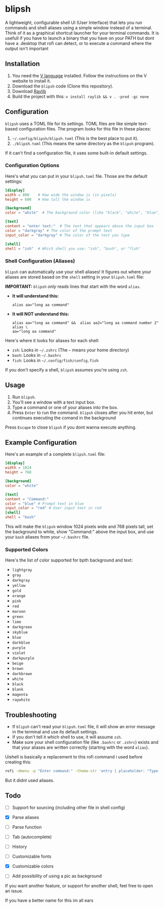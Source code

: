 # blipsh

A lightweight, configurable shell UI (User Interface) that lets you run commands and shell aliases using a simple window instead of a terminal.  Think of it as a graphical shortcut launcher for your terminal commands. It is usefull if you have to launch a binary that you have on your PATH but dont have a .desktop that rofi can detect, or to execute a command where the output isn't important

## Installation

1.  You need the [V language](https://github.com/vlang/v) installed.  Follow the instructions on the V website to install it.
2.  Download the `blipsh` code (Clone this repository).
3.  Download [Raylib](https://github.com/raysan5/raylib)
4.  Build the project  with this:
`
v install raylib && v . -prod -gc none
`

## Configuration

`blipsh` uses a TOML file for its settings.  TOML files are like simple text-based configuration files.  The program looks for this file in these places:

1.  `~/.config/blipsh/blipsh.toml` (This is the best place to put it).
2.  `./blipsh.toml` (This means the same directory as the `blipsh` program).

If it can't find a configuration file, it uses some built-in default settings.

### Configuration Options

Here's what you can put in your `blipsh.toml` file. Those are the default settings:

```toml
[display]
width = 800    # How wide the window is (in pixels)
height = 600   # How tall the window is

[background]
color = "white"  # The background color (like "black", "white", "blue", etc.)

[text]
content = "enter text:"  # The text that appears above the input box
color = "darkgray" # The color of the prompt text
input_color = "darkgray" # The color of the text you type

[shell]
shell = "zsh"  # Which shell you use: "zsh", "bash", or "fish"
```

### Shell Configuration (Aliases)

`blipsh` can automatically use your shell aliases!  It figures out where your aliases are stored based on the `shell` setting in your `blipsh.toml` file:

**IMPORTANT:**  `blipsh` *only* reads lines that start with the word `alias`.

*   **It will understand this:**
    ```
    alias aa="long aa command"
    ```

*   **It will NOT understand this:**
    ```
    alias aa="long aa command" &&  alias aa2="long aa command number 2"
    alias \
    aa="long aa command"
    ```


Here's where it looks for aliases for each shell:

*   `zsh`:  Looks in `~/.zshrc` (The `~` means your home directory)
*   `bash`: Looks in `~/.bashrc`
*   `fish`: Looks in `~/.config/fish/config.fish`

If you don't specify a shell, `blipsh` assumes you're using `zsh`.

## Usage

1.  Run `blipsh`.
2.  You'll see a window with a text input box.
3.  Type a command or one of your aliases into the box.
4.  Press `Enter` to run the command. `blipsh` closes after you hit enter, but continues executing the comand in the background

Press `Escape` to close `blipsh` if you dont wanna execute anything.


## Example Configuration

Here's an example of a complete `blipsh.toml` file:

```toml
[display]
width = 1024
height = 768

[background]
color = "white"

[text]
content = "Command:"
color = "blue" # Prompt text in blue
input_color = "red" # User input text in red
[shell]
shell = "bash"
```

This will make the `blipsh` window 1024 pixels wide and 768 pixels tall, set the background to white, show "Command:" above the input box, and use your `bash` aliases from your `~/.bashrc` file.

### Supported Colors

Here's the list of color supported for bpth background and text:

*   `lightgray`
*   `gray`
*   `darkgray`
*   `yellow`
*   `gold`
*   `orange`
*   `pink`
*   `red`
*   `maroon`
*   `green`
*   `lime`
*   `darkgreen`
*   `skyblue`
*   `blue`
*   `darkblue`
*   `purple`
*   `violet`
*   `darkpurple`
*   `beige`
*   `brown`
*   `darkbrown`
*   `white`
*   `black`
*   `blank`
*   `magenta`
*   `raywhite`

## Troubleshooting

*   If `blipsh` can't read your `blipsh.toml` file, it will show an error message in the terminal and use its default settings.
*   If you don't tell it which shell to use, it will assume `zsh`.
*   Make sure your shell configuration file (like `.bashrc` or `.zshrc`) exists and that your aliases are written correctly (starting with the word `alias`).

Uishell is basically a replacement to this rofi command i used before creating this:
```sh
rofi -dmenu -p "Enter command:" -theme-str 'entry { placeholder: "Type command here..."; }' | zsh
```
But it didnt used aliases.

## Todo


- [ ] Support for sourcing (including other file in shell config)
- [x] Parse aliases
- [ ] Parse function
- [ ] Tab (autocomplete)
- [ ] History
- [ ] Customizable fonts
- [x] Customizable colors
- [ ] Add possibility of using a pic as background


If you want another feature, or support for another shell, feel free to open an issue.

If you have a better name for this im all ears
